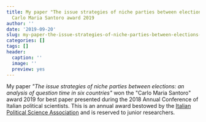 ```yaml
---
title: My paper "The issue strategies of niche parties between elections" won the
  Carlo Maria Santoro award 2019
author: ''
date: '2019-09-20'
slug: my-paper-the-issue-strategies-of-niche-parties-between-elections-won-the-carlo-maria-santoro-award-2019
categories: []
tags: []
header:
  caption: ''
  image: ''
  preview: yes
---
```


My paper *"The issue strategies of niche parties between elections: an analysis of question time in six countries"* won the "Carlo Maria Santoro" award 2019 for best paper presented during the 2018 Annual Conference of Italian political scientists. This is an annual award bestowed by the [Italian Political Science Association](https://www.sisp.it/i-premi-sisp) and is reserved to junior researchers. 


